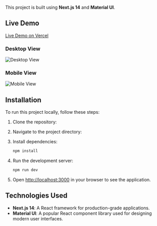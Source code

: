 This project is built using **Next.js 14** and **Material UI**. 

## Live Demo

[Live Demo on Vercel](https://your-vercel-link.vercel.app)


### Desktop View

![Desktop View](./screenshots/desktop.png)

### Mobile View

![Mobile View](./screenshots/mobile.png)

## Installation

To run this project locally, follow these steps:

1. Clone the repository:


2. Navigate to the project directory:


3. Install dependencies:

    ```bash
    npm install
    ```

4. Run the development server:

    ```bash
    npm run dev
    ```

5. Open [http://localhost:3000](http://localhost:3000) in your browser to see the application.

## Technologies Used

- **Next.js 14**: A React framework for production-grade applications.
- **Material UI**: A popular React component library used for designing modern user interfaces.
